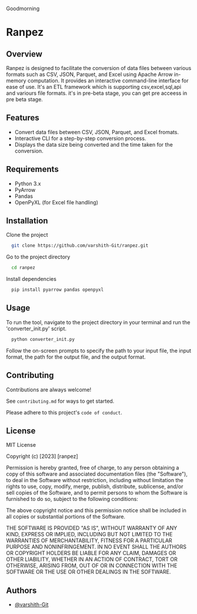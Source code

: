Goodmorning
# Ranpez

## Overview

Ranpez is designed to facilitate the conversion of data files between various formats such as CSV, JSON, Parquet, and Excel using Apache Arrow in-memory computation. It provides an interactive command-line interface for ease of use.
It's an ETL framework which is supporting csv,excel,sql,api and variours file formats.
it's in pre-beta stage, you can get pre acceess in pre beta stage.





## Features

- Convert data files between CSV, JSON, Parquet, and Excel fromats.
- Interactive CLI for a step-by-step conversion process.
- Displays the data size being converted and the time taken for the conversion.



## Requirements

- Python 3.x
- PyArrow
- Pandas
- OpenPyXL (for Excel file handling)
## Installation

Clone the project

```bash
  git clone https://github.com/varshith-Git/ranpez.git
```
Go to the project directory

```bash
  cd ranpez
```
Install dependencies

```bash
  pip install pyarrow pandas openpyxl
```


## Usage

To run the tool, navigate to the project directory in your terminal and run the 'converter_init.py' script.

```bash
  python converter_init.py
```
Follow the on-screen prompts to specify the path to your input file, the input format, the path for the output file, and the output format.
## Contributing

Contributions are always welcome!

See `contributing.md` for ways to get started.

Please adhere to this project's `code of conduct`.


## License

MIT License

Copyright (c) [2023] [ranpez]

Permission is hereby granted, free of charge, to any person obtaining a copy
of this software and associated documentation files (the "Software"), to deal
in the Software without restriction, including without limitation the rights
to use, copy, modify, merge, publish, distribute, sublicense, and/or sell
copies of the Software, and to permit persons to whom the Software is
furnished to do so, subject to the following conditions:

The above copyright notice and this permission notice shall be included in all
copies or substantial portions of the Software.

THE SOFTWARE IS PROVIDED "AS IS", WITHOUT WARRANTY OF ANY KIND, EXPRESS OR
IMPLIED, INCLUDING BUT NOT LIMITED TO THE WARRANTIES OF MERCHANTABILITY,
FITNESS FOR A PARTICULAR PURPOSE AND NONINFRINGEMENT. IN NO EVENT SHALL THE
AUTHORS OR COPYRIGHT HOLDERS BE LIABLE FOR ANY CLAIM, DAMAGES OR OTHER
LIABILITY, WHETHER IN AN ACTION OF CONTRACT, TORT OR OTHERWISE, ARISING FROM,
OUT OF OR IN CONNECTION WITH THE SOFTWARE OR THE USE OR OTHER DEALINGS IN THE
SOFTWARE.

## Authors

- [@varshith-Git](https://github.com/varshith-Git)

